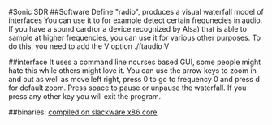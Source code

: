#Sonic SDR
##Software Define "radio", produces a visual waterfall model of interfaces
You can use it to for example detect certain frequnecies in audio. If you have a sound card(or a device recognized by Alsa) that is able to sample at higher frequencies, you can use it for various other purposes. To do this, you need to add the V option ./ftaudio V <audio device> [sample rate] [ft rate] the arguments in brackets are optional. typically, your sound card samples at 44100 khz, divide that by two to get the maximum frequency possible.

##interface
It uses a command line ncurses based GUI, some people might hate this while others might love it. You can use the arrow keys to zoom in and out as well as move left right, press 0 to go to frequency 0 and press d for default zoom.
Press space to pause or unpause the waterfall.
If you press any other key you will exit the program.

##binaries:
[compiled on slackware x86 core](x86_64_fft_program/ftaudio)
